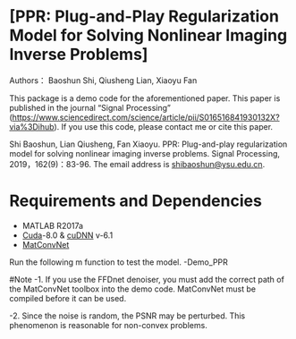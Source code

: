 
# [PPR: Plug-and-Play Regularization Model for Solving Nonlinear Imaging Inverse Problems]
Authors： Baoshun Shi, Qiusheng Lian,  Xiaoyu Fan

This package is a demo code for the aforementioned paper. This paper is published in the journal “Signal Processing” (https://www.sciencedirect.com/science/article/pii/S016516841930132X?via%3Dihub). If you use this code, please contact me  or  cite this paper. 

Shi Baoshun, Lian Qiusheng, Fan Xiaoyu. PPR: Plug-and-play regularization model for solving nonlinear imaging inverse problems. Signal Processing, 2019，162(9)：83-96. 
The email address is  shibaoshun@ysu.edu.cn.

# Requirements and Dependencies
- MATLAB R2017a
- [Cuda](https://developer.nvidia.com/cuda-toolkit-archive)-8.0 & [cuDNN](https://developer.nvidia.com/cudnn) v-6.1
- [MatConvNet](http://www.vlfeat.org/matconvnet/)

Run the following m function to test the model.
-Demo_PPR


#Note
-1. If you use the FFDnet denoiser, you must add the correct path of the MatConvNet toolbox into the demo code. MatConvNet must be compiled before it can be used.

-2. Since the noise is random, the PSNR may be perturbed. This phenomenon is reasonable for non-convex problems.


